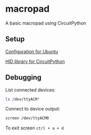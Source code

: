 # macropad
A basic macropad using CircuitPython

## Setup

[Configuration for Ubuntu](https://learn.adafruit.com/adafruit-arduino-ide-setup/linux-setup#udev-rules)

[HID library for CircuitPython](https://github.com/adafruit/Adafruit_CircuitPython_Bundle/releases/tag/20181102)

## Debugging

List connected devices:

```bash
ls /dev/ttyACM*
```

Connect to device output:

```bash
screen /dev/ttyACM0
```

To exit screen `ctrl + a + d`

